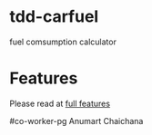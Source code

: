 # tdd-carfuel
fuel comsumption calculator

# Features
Please read at [full features](reatures.md)

#co-worker-pg
Anumart Chaichana